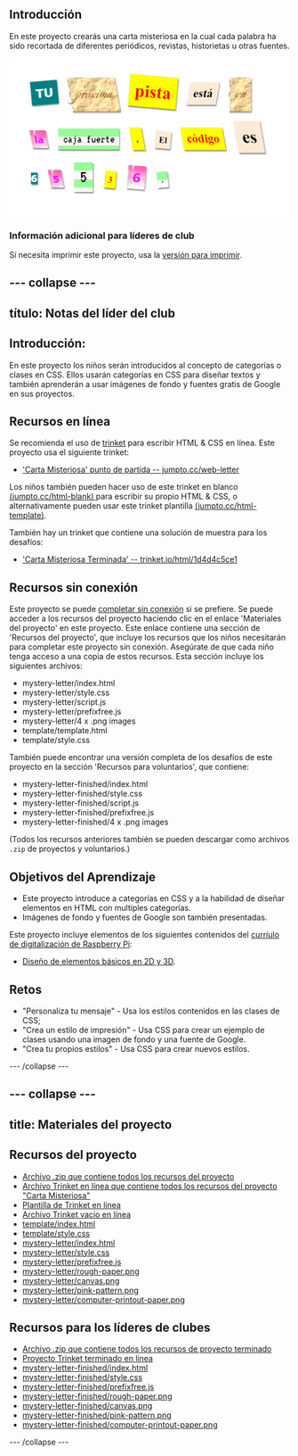 ## Introducción

En este proyecto crearás una carta misteriosa en la cual cada palabra ha sido recortada de diferentes periódicos, revistas, historietas u otras fuentes.

![captura de pantalla](images/letter-final.png)

### Información adicional para líderes de club

Si necesita imprimir este proyecto, usa la [versión para imprimir](https://projects.raspberrypi.org/en/projects/mystery-letter/print).

## \--- collapse \---

## título: Notas del líder del club

## Introducción:

En este proyecto los niños serán introducidos al concepto de categorías o clases en CSS. Ellos usarán categorías en CSS para diseñar textos y también aprenderán a usar imágenes de fondo y fuentes gratis de Google en sus proyectos.

## Recursos en línea

Se recomienda el uso de [trinket](https://trinket.io/) para escribir HTML & CSS en línea. Este proyecto usa el siguiente trinket:

* ['Carta Misteriosa' punto de partida -- jumpto.cc/web-letter](http://jumpto.cc/web-letter)

Los niños también pueden hacer uso de este trinket en blanco [ (jumpto.cc/html-blank) ](http://jumpto.cc/html-blank) para escribir su propio HTML & CSS, o alternativamente pueden usar este trinket plantilla [(jumpto.cc/html-template)](http://jumpto.cc/html-template).

También hay un trinket que contiene una solución de muestra para los desafíos:

* ['Carta Misteriosa Terminada' -- trinket.io/html/1d4d4c5ce1](https://trinket.io/html/1d4d4c5ce1)

## Recursos sin conexión

Este proyecto se puede [completar sin conexión](https://www.codeclubprojects.org/en-GB/resources/webdev-working-offline/) si se prefiere. Se puede acceder a los recursos del proyecto haciendo clic en el enlace 'Materiales del proyecto' en este proyecto. Este enlace contiene una sección de 'Recursos del proyecto', que incluye los recursos que los niños necesitarán para completar este proyecto sin conexión. Asegúrate de que cada niño tenga acceso a una copia de estos recursos. Esta sección incluye los siguientes archivos:

* mystery-letter/index.html
* mystery-letter/style.css
* mystery-letter/script.js
* mystery-letter/prefixfree.js
* mystery-letter/4 x .png images
* template/template.html
* template/style.css

También puede encontrar una versión completa de los desafíos de este proyecto en la sección 'Recursos para voluntarios', que contiene:

* mystery-letter-finished/index.html
* mystery-letter-finished/style.css
* mystery-letter-finished/script.js
* mystery-letter-finished/prefixfree.js
* mystery-letter-finished/4 x .png images

(Todos los recursos anteriores también se pueden descargar como archivos `.zip` de proyectos y voluntarios.)

## Objetivos del Aprendizaje

* Este proyecto introduce a categorías en CSS y a la habilidad de diseñar elementos en HTML con multiples categorías.
* Imágenes de fondo y fuentes de Google son también presentadas. 

Este proyecto incluye elementos de los siguientes contenidos del [curríulo de digitalización de Raspberry Pi](http://rpf.io/curriculum):

* [Diseño de elementos básicos en 2D y 3D](https://www.raspberrypi.org/curriculum/design/creator).

## Retos

* "Personaliza tu mensaje" - Usa los estilos contenidos en las clases de CSS;
* "Crea un estilo de impresión" - Usa CSS para crear un ejemplo de clases usando una imagen de fondo y una fuente de Google. 
* "Crea tu propios estilos" - Usa CSS para crear nuevos estilos.

\--- /collapse \---

## \--- collapse \---

## title: Materiales del proyecto

## Recursos del proyecto

* [Archivo .zip que contiene todos los recursos del proyecto](resources/letter-project-resources.zip)
* [Archivo Trinket en línea que contiene todos los recursos del proyecto "Carta Misteriosa"](http://jumpto.cc/web-letter)
* [Plantilla de Trinket en línea](http://jumpto.cc/trinket-template)
* [Archivo Trinket vacío en línea](http://jumpto.cc/trinket-blank)
* [template/index.html](resources/template-index.html)
* [template/style.css](resources/template-style.css)
* [mystery-letter/index.html](resources/mystery-letter-index.html)
* [mystery-letter/style.css](resources/mystery-letter-style.css)
* [mystery-letter/prefixfree.js](resources/mystery-letter-prefixfree.js)
* [mystery-letter/rough-paper.png](resources/mystery-letter-rough-paper.png)
* [mystery-letter/canvas.png](resources/mystery-letter-canvas.png)
* [mystery-letter/pink-pattern.png](resources/mystery-letter-pink-pattern.png)
* [mystery-letter/computer-printout-paper.png](resources/mystery-letter-computer-printout-paper.png)

## Recursos para los líderes de clubes

* [Archivo .zip que contiene todos los recursos de proyecto terminado](resources/letter-volunteer-resources.zip)
* [Proyecto Trinket terminado en línea](https://trinket.io/html/1d4d4c5ce1)
* [mystery-letter-finished/index.html](resources/mystery-letter-finished-index.html)
* [mystery-letter-finished/style.css](resources/mystery-letter-finished-style.css)
* [mystery-letter-finished/prefixfree.js](resources/mystery-letter-finished-prefixfree.js)
* [mystery-letter-finished/rough-paper.png](resources/mystery-letter-finished-rough-paper.png)
* [mystery-letter-finished/canvas.png](resources/mystery-letter-finished-canvas.png)
* [mystery-letter-finished/pink-pattern.png](resources/mystery-letter-finished-pink-pattern.png)
* [mystery-letter-finished/computer-printout-paper.png](resources/mystery-letter-finished-computer-printout-paper.png)

\--- /collapse \---